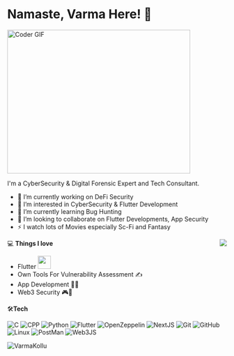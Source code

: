  #  Namaste, Varma Here! 👋
 
<img align="centre" src="https://github.com/rajaprerak/rajaprerak/blob/master/developer.gif" alt="Coder GIF" width="420" height="330">

I'm a CyberSecurity & Digital Forensic Expert and Tech Consultant.
 
- 🔭 I’m currently working on DeFi Security
- 👀 I’m interested in CyberSecurity & Flutter Development
- 🌱 I’m currently learning Bug Hunting
- 🎯 I’m looking to collaborate on Flutter Developments, App Security
-  ⚡  I watch lots of Movies especially Sc-Fi and Fantasy

<img align= "right" src="https://github-readme-stats.vercel.app/api/top-langs/?username=VarmaKollu&theme=tokyonight">




💻 **Things I love**

- Flutter <img src="https://media.giphy.com/media/WUlplcMpOCEmTGBtBW/giphy.gif" width="30">
- Own Tools For Vulnerability Assessment ✍️
- App Development 🧑‍💻
- Web3 Security 🎮👾

🛠**Tech**

![C](https://img.shields.io/badge/C-00599C?style=for-the-badge&logo=c&logoColor=white)
![CPP](https://img.shields.io/badge/C%2B%2B-00599C?style=for-the-badge&logo=c%2B%2B&logoColor=white)
![Python](https://img.shields.io/badge/Python-FFD43B?style=for-the-badge&logo=python&logoColor=blue)
![Flutter](https://img.shields.io/badge/Flutter-02569B?style=for-the-badge&logo=flutter&logoColor=white)
![OpenZeppelin](https://img.shields.io/badge/OpenZeppelin-4E5EE4?logo=OpenZeppelin&logoColor=fff&style=for-the-badge)
![NextJS](https://img.shields.io/badge/next%20js-000000?style=for-the-badge&logo=nextdotjs&logoColor=white)
![Git](https://img.shields.io/badge/GIT-E44C30?style=for-the-badge&logo=git&logoColor=white)
![GitHub](https://img.shields.io/badge/GitHub-100000?style=for-the-badge&logo=github&logoColor=white)
![Linux](https://img.shields.io/badge/Linux-FCC624?style=for-the-badge&logo=linux&logoColor=black)
![PostMan](https://img.shields.io/badge/Postman-FF6C37?style=for-the-badge&logo=Postman&logoColor=white)
![Web3JS](https://img.shields.io/badge/web3%20js-F16822?style=for-the-badge&logo=web3.js&logoColor=white)

![VarmaKollu](https://github-profile-summary-cards.vercel.app/api/cards/profile-details?username=VarmaKollu&theme=2077)
